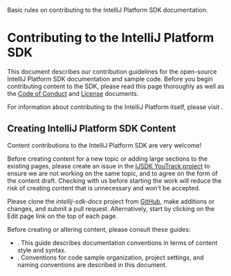 <!-- Copyright 2000-2025 JetBrains s.r.o. and contributors. Use of this source code is governed by the Apache 2.0 license. -->

<link-summary>Basic rules on contributing to the IntelliJ Platform SDK documentation.</link-summary>

# Contributing to the IntelliJ Platform SDK

This document describes our contribution guidelines for the open-source IntelliJ Platform SDK documentation and sample code.
Before you begin contributing content to the SDK, please read this page thoroughly as well as the [Code of Conduct](intellij-sdk-docs-original_CODE_OF_CONDUCT.md) and [License](https://github.com/JetBrains/intellij-sdk-docs/blob/main/LICENSE.txt) documents.

For information about contributing to the IntelliJ Platform itself, please visit [](platform_contributions.md).

## Creating IntelliJ Platform SDK Content

Content contributions to the IntelliJ Platform SDK are very welcome!

Before creating content for a new topic or adding large sections to the existing pages, please create an issue in the [IJSDK YouTrack project](https://youtrack.jetbrains.com/newIssue?project=IJSDK&clearDraft=true&c=) to ensure we are not working on the same topic, and to agree on the form of the content draft.
Checking with us before starting the work will reduce the risk of creating content that is unnecessary and won't be accepted.

Please clone the _intellij-sdk-docs_ project from [GitHub](https://github.com/JetBrains/intellij-sdk-docs), make additions or changes, and submit a pull request.
Alternatively, start by clicking on the <control>Edit page</control> link on the top of each page.

Before creating or altering content, please consult these guides:

* [](sdk_style.md).
  This guide describes documentation conventions in terms of content style and syntax.
* [](sdk_code_guidelines.md).
  Conventions for code sample organization, project settings, and naming conventions are described in this document.
